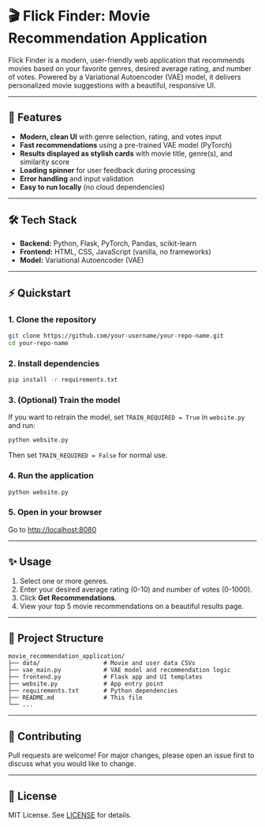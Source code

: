 # 🎬 Flick Finder: Movie Recommendation Application

Flick Finder is a modern, user-friendly web application that recommends movies based on your favorite genres, desired average rating, and number of votes. Powered by a Variational Autoencoder (VAE) model, it delivers personalized movie suggestions with a beautiful, responsive UI.

---

## 🚀 Features
- **Modern, clean UI** with genre selection, rating, and votes input
- **Fast recommendations** using a pre-trained VAE model (PyTorch)
- **Results displayed as stylish cards** with movie title, genre(s), and similarity score
- **Loading spinner** for user feedback during processing
- **Error handling** and input validation
- **Easy to run locally** (no cloud dependencies)

---

## 🛠️ Tech Stack
- **Backend:** Python, Flask, PyTorch, Pandas, scikit-learn
- **Frontend:** HTML, CSS, JavaScript (vanilla, no frameworks)
- **Model:** Variational Autoencoder (VAE)

---

## ⚡ Quickstart

### 1. Clone the repository
```bash
git clone https://github.com/your-username/your-repo-name.git
cd your-repo-name
```

### 2. Install dependencies
```bash
pip install -r requirements.txt
```

### 3. (Optional) Train the model
If you want to retrain the model, set `TRAIN_REQUIRED = True` in `website.py` and run:
```bash
python website.py
```
Then set `TRAIN_REQUIRED = False` for normal use.

### 4. Run the application
```bash
python website.py
```

### 5. Open in your browser
Go to [http://localhost:8080](http://localhost:8080)

---

## ✨ Usage
1. Select one or more genres.
2. Enter your desired average rating (0-10) and number of votes (0-1000).
3. Click **Get Recommendations**.
4. View your top 5 movie recommendations on a beautiful results page.

---

## 📁 Project Structure
```
movie_recommendation_application/
├── data/                  # Movie and user data CSVs
├── vae_main.py            # VAE model and recommendation logic
├── frontend.py            # Flask app and UI templates
├── website.py             # App entry point
├── requirements.txt       # Python dependencies
├── README.md              # This file
└── ...
```

---

## 🤝 Contributing
Pull requests are welcome! For major changes, please open an issue first to discuss what you would like to change.

---

## 📄 License
MIT License. See [LICENSE](LICENSE) for details.
